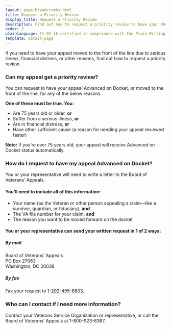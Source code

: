 ```yaml
---
layout: page-breadcrumbs.html
title: Request a Priority Review
display_title: Request a Priority Review
description: Find out how to request a priority review to have your VA appeal moved to the front of the line (called "Advanced on the Board of Veterans' Appeals Docket"). You can request to have your appeal moved up due to age, serious illness, financial distress, or other reasons.
order: 2
plainlanguage: 11-02-16 certified in compliance with the Plain Writing Act
template: detail-page
---
```

<div itemscope itemtype="http://schema.org/HowTo">

<div class="va-introtext" itemprop="description">
If you need to have your appeal moved to the front of the line due to serious illness, financial distress, or other reasons, find out how to request a priority review.
</div>

<h3>Can my appeal get a priority review?</h3>
You can request to have your appeal Advanced on Docket, or moved to the front of the line, for any of the below reasons.
<div class="feature">

**One of these must be true. You:**
- Are 75 years old or older, **or**
- Suffer from a serious illness, **or**
- Are in financial distress, **or**
- Have other sufficient cause (a reason for needing your appeal reviewed faster)

**Note:** If you’re over 75 years old, your appeal will receive Advanced on Docket status automatically.
</div>

### How do I request to have my appeal Advanced on Docket?
You or your representative will need to write a letter to the Board of Veterans’ Appeals.

#### You’ll need to include all of this information:
- Your name (as the Veteran or other person appealing a claim—like a survivor, guardian, or fiduciary), **and**
- The VA file number for your claim, **and**
- The reason you want to be moved forward on the docket

#### You or your representative can send your written request in 1 of 2 ways:

##### By mail
<p class="va-address-block">
  Board of Veterans’ Appeals<br/>
  PO Box 27063<br/>
  Washington, DC 20038<br/>
</p>

##### By fax
Fax your request to <a href="tel:+12024956803">1-202-495-6803</a>.

### Who can I contact if I need more information?

Contact your Veterans Service Organization or representative, or call the Board of Veterans’ Appeals at 1-800-923-8387.


